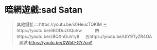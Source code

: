 # 暗網遊戲:sad Satan
> 其他鏈接:二https://youtu.be/x0HeucTQKIM 
> 三https://youtu.be/6BODuzGQuhw           
> 四https://youtu.be/zBQXnOuVry8     
> 五https://youtu.be/UlY9TyZR4OA       
> 測試:https://youtu.be/XWb0-GY7cpY     
 
